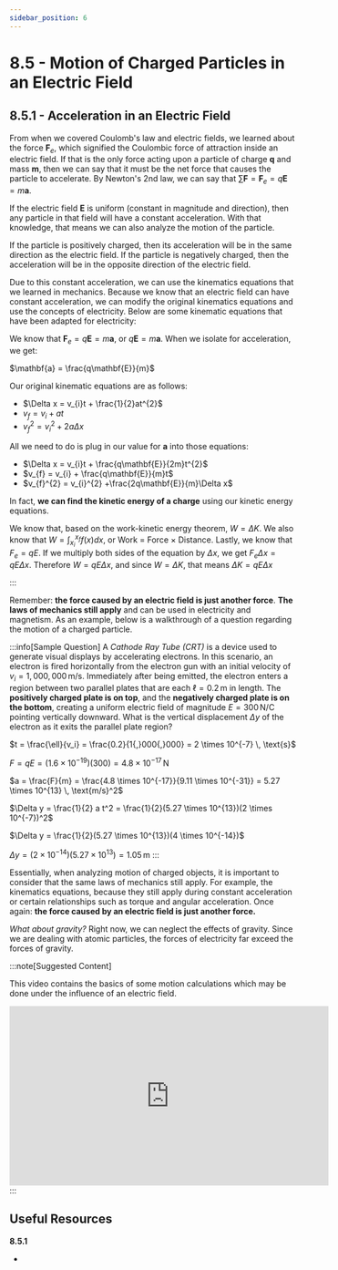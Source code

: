 ```yaml
---
sidebar_position: 6
---
```


# 8.5 - Motion of Charged Particles in an Electric Field

## 8.5.1 - Acceleration in an Electric Field

From when we covered Coulomb's law and electric fields, we learned about the force  $\mathbf{F}_{e}$, which signified the Coulombic force of attraction inside an electric field. If that is the only force acting upon a particle of charge $\mathbf{q}$ and mass $\mathbf{m}$, then we can say that it must be the net force that causes the particle to accelerate. By Newton's 2nd law, we can say that $\sum \mathbf{F} = \mathbf{F}_e = q\mathbf{E} = m\mathbf{a}$.

If the electric field $\mathbf{E}$ is uniform (constant in magnitude and direction), then any particle in that field will have a constant acceleration. With that knowledge, that means we can also analyze the motion of the particle.

If the particle is positively charged, then its acceleration will be in the same direction as the electric field. If the particle is negatively charged, then the acceleration will be in the opposite direction of the electric field.

Due to this constant acceleration, we can use the kinematics equations that we learned in mechanics. Because we know that an electric field can have constant acceleration, we can modify the original kinematics equations and use the concepts of electricity. Below are some kinematic equations that have been adapted for electricity:

We know that $\mathbf{F}_e = q\mathbf{E} = m\mathbf{a}$, or $q\mathbf{E} = m\mathbf{a}$. When we isolate for acceleration, we get:

$\mathbf{a} = \frac{q\mathbf{E}}{m}$

Our original kinematic equations are as follows:

- $\Delta x = v_{i}t + \frac{1}{2}at^{2}$
- $v_{f} = v_{i} + at$
- $v_{f}^{2} = v_{i}^{2} +2a\Delta x$

All we need to do is plug in our value for $\mathbf{a}$ into those equations:

- $\Delta x = v_{i}t + \frac{q\mathbf{E}}{2m}t^{2}$
- $v_{f} = v_{i} + \frac{q\mathbf{E}}{m}t$
- $v_{f}^{2} = v_{i}^{2} +\frac{2q\mathbf{E}}{m}\Delta x$

In fact, **we can find the kinetic energy of a charge** using our kinetic energy equations.

We know that, based on the work-kinetic energy theorem, $W = \Delta K$. We also know that $W = \int_{x_{i}}^{x_{f}} f(x)dx$, or Work = Force $\times$ Distance. Lastly, we know that $F_{e} = qE$. If we multiply both sides of the equation by $\Delta x$, we get $F_{e}\Delta x = qE\Delta x$. Therefore $W = qE\Delta x$, and since $W = \Delta K$, that means $\Delta K = qE\Delta x$

:::

Remember: **the force caused by an electric field is just another force**. **The laws of mechanics still apply** and can be used in electricity and magnetism. As an example, below is a walkthrough of a question regarding the motion of a charged particle.

:::info[Sample Question]
A *Cathode Ray Tube (CRT)* is a device used to generate visual displays by accelerating electrons. In this scenario, an electron is fired horizontally from the electron gun with an initial velocity of $v_i = 1{,}000{,}000 \, \text{m/s}$. Immediately after being emitted, the electron enters a region between two parallel plates that are each $\ell = 0.2 \, \text{m}$ in length. The **positively charged plate is on top**, and the **negatively charged plate is on the bottom**, creating a uniform electric field of magnitude $E = 300 \, \text{N/C}$ pointing vertically downward. What is the vertical displacement $\Delta y$ of the electron as it exits the parallel plate region?

$t = \frac{\ell}{v_i} = \frac{0.2}{1{,}000{,}000} = 2 \times 10^{-7} \, \text{s}$  

$F = qE = (1.6 \times 10^{-19})(300) = 4.8 \times 10^{-17} \, \text{N}$  

$a = \frac{F}{m} = \frac{4.8 \times 10^{-17}}{9.11 \times 10^{-31}} = 5.27 \times 10^{13} \, \text{m/s}^2$  

$\Delta y = \frac{1}{2} a t^2 = \frac{1}{2}(5.27 \times 10^{13})(2 \times 10^{-7})^2$  

$\Delta y = \frac{1}{2}(5.27 \times 10^{13})(4 \times 10^{-14})$  

$\Delta y = (2 \times 10^{-14})(5.27 \times 10^{13}) = 1.05 \, \text{m}$
:::

Essentially, when analyzing motion of charged objects, it is important to consider that the same laws of mechanics still apply. For example, the kinematics equations, because they still apply during constant acceleration or certain relationships such as torque and angular acceleration. Once again: **the force caused by an electric field is just another force.**

*What about gravity?* Right now, we can neglect the effects of gravity. Since we are dealing with atomic particles, the forces of electricity far exceed the forces of gravity.

:::note[Suggested Content]

This video contains the basics of some motion calculations which may be done under the influence of an electric field.

<iframe width="560" height="315" src="https://www.youtube.com/embed/J3b7pjp4f9c?si=-bvCtXpZ596sQt5u" title="YouTube video player" frameborder="0" allow="accelerometer; autoplay; clipboard-write; encrypted-media; gyroscope; picture-in-picture; web-share" referrerpolicy="strict-origin-when-cross-origin" allowfullscreen></iframe>
:::

## Useful Resources

**8.5.1**

*
